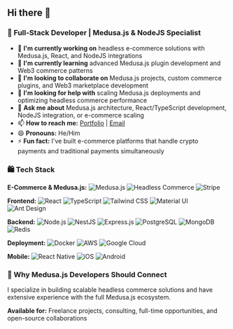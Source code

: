 ## Hi there 👋

### 🚀 Full-Stack Developer | Medusa.js & NodeJS Specialist

- 🔭 **I'm currently working on** headless e-commerce solutions with Medusa.js, React, and NodeJS integrations
- 🌱 **I'm currently learning** advanced Medusa.js plugin development and Web3 commerce patterns
- 👯 **I'm looking to collaborate on** Medusa.js projects, custom commerce plugins, and Web3 marketplace development
- 🤔 **I'm looking for help with** scaling Medusa.js deployments and optimizing headless commerce performance
- 💬 **Ask me about** Medusa.js architecture, React/TypeScript development, NodeJS integration, or e-commerce scaling
- 📫 **How to reach me:** [Portfolio](https://liviktech.com) | [Email](mailto:devs@liviktech.com)
- 😄 **Pronouns:** He/Him
- ⚡ **Fun fact:** I've built e-commerce platforms that handle crypto payments and traditional payments simultaneously

### 🛍️ Tech Stack

**E-Commerce & Medusa.js:**
![Medusa.js](https://img.shields.io/badge/Medusa.js-000000?style=for-the-badge&logo=medusa&logoColor=white)
![Headless Commerce](https://img.shields.io/badge/Headless_Commerce-FF6B6B?style=for-the-badge)
![Stripe](https://img.shields.io/badge/Stripe-635BFF?style=for-the-badge&logo=stripe&logoColor=white)

**Frontend:**
![React](https://img.shields.io/badge/React-20232A?style=for-the-badge&logo=react&logoColor=61DAFB)
![TypeScript](https://img.shields.io/badge/TypeScript-007ACC?style=for-the-badge&logo=typescript&logoColor=white)
![Tailwind CSS](https://img.shields.io/badge/Tailwind_CSS-38B2AC?style=for-the-badge&logo=tailwind-css&logoColor=white)
![Material UI](https://img.shields.io/badge/Material_UI-0081CB?style=for-the-badge&logo=mui&logoColor=white)
![Ant Design](https://img.shields.io/badge/Ant_Design-0170FE?style=for-the-badge&logo=ant-design&logoColor=white)

**Backend:**
![Node.js](https://img.shields.io/badge/Node.js-43853D?style=for-the-badge&logo=node.js&logoColor=white)
![NestJS](https://img.shields.io/badge/NestJS-E0234E?style=for-the-badge&logo=nestjs&logoColor=white)
![Express.js](https://img.shields.io/badge/Express.js-404D59?style=for-the-badge)
![PostgreSQL](https://img.shields.io/badge/PostgreSQL-316192?style=for-the-badge&logo=postgresql&logoColor=white)
![MongoDB](https://img.shields.io/badge/MongoDB-4EA94B?style=for-the-badge&logo=mongodb&logoColor=white)
![Redis](https://img.shields.io/badge/Redis-DC382D?style=for-the-badge&logo=redis&logoColor=white)

**Deployment:**
![Docker](https://img.shields.io/badge/Docker-2496ED?style=for-the-badge&logo=docker&logoColor=white)
![AWS](https://img.shields.io/badge/AWS-232F3E?style=for-the-badge&logo=amazon-aws&logoColor=white)
![Google Cloud](https://img.shields.io/badge/Google_Cloud-4285F4?style=for-the-badge&logo=google-cloud&logoColor=white)

**Mobile:**
![React Native](https://img.shields.io/badge/React_Native-20232A?style=for-the-badge&logo=react&logoColor=61DAFB)
![iOS](https://img.shields.io/badge/iOS-000000?style=for-the-badge&logo=ios&logoColor=white)
![Android](https://img.shields.io/badge/Android-3DDC84?style=for-the-badge&logo=android&logoColor=white)

### 🎯 Why Medusa.js Developers Should Connect

I specialize in building scalable headless commerce solutions and have extensive experience with the full Medusa.js ecosystem.

**Available for:** Freelance projects, consulting, full-time opportunities, and open-source collaborations
